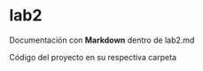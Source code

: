 # lab2
Documentación con **Markdown** dentro de lab2.md


Código del proyecto en su respectiva carpeta
